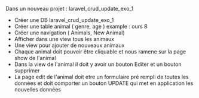 Dans un nouveau projet : laravel_crud_update_exo_1
- Créer une DB laravel_crud_update_exo_1
- Créer une table animal ( genre, age ) example : ours 8
- Créer une navigation ( Animals, New Animal)
- Afficher dans une view tous les animaux
- Une view pour ajouter de nouveaux animaux
- Chaque animal doit pouvoir être cliquable et nous ramene sur la page show de l'animal
- Dans la view de l'animal il doit y avoir un bouton Editer et un bouton supprimer
- La page edit de l'animal doit etre un formulaire pré rempli de toutes les données et doit comporter un bouton UPDATE qui met en application les nouvelles données
